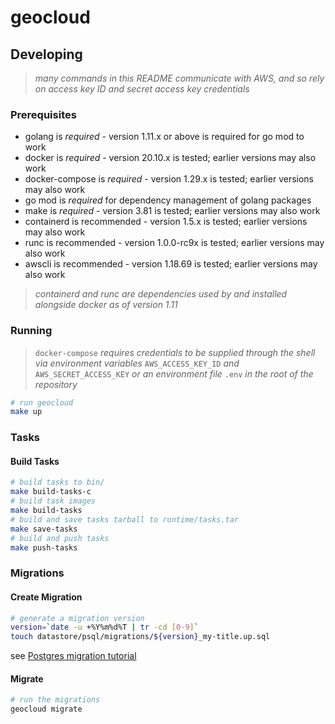 # geocloud

## Developing

> _many commands in this README communicate with AWS, and so rely on access key ID and secret access key credentials_

### Prerequisites

* golang is *required* - version 1.11.x or above is required for go mod to work
* docker is *required* - version 20.10.x is tested; earlier versions may also work
* docker-compose is *required* - version 1.29.x is tested; earlier versions may also work
* go mod is *required* for dependency management of golang packages
* make is *required* - version 3.81 is tested; earlier versions may also work
* containerd is recommended - version 1.5.x is tested; earlier versions may also work
* runc is recommended - version 1.0.0-rc9x is tested; earlier versions may also work
* awscli is recommended - version 1.18.69 is tested; earlier versions may also work

> _containerd and runc are dependencies used by and installed alongside docker as of version 1.11_

### Running

> `docker-compose` _requires credentials to be supplied through the shell via environment variables_ `AWS_ACCESS_KEY_ID` _and_ `AWS_SECRET_ACCESS_KEY` _or an environment file_ `.env` _in the root of the repository_

```sh
# run geocloud
make up
```

### Tasks

#### Build Tasks

```sh
# build tasks to bin/
make build-tasks-c
# build task images
make build-tasks
# build and save tasks tarball to runtime/tasks.tar
make save-tasks
# build and push tasks
make push-tasks
```

### Migrations

#### Create Migration

```sh
# generate a migration version
version=`date -u +%Y%m%d%T | tr -cd [0-9]`
touch datastore/psql/migrations/${version}_my-title.up.sql
```

see [Postgres migration tutorial](https://github.com/golang-migrate/migrate/blob/master/database/postgres/TUTORIAL.md)

#### Migrate

```sh
# run the migrations
geocloud migrate
```
